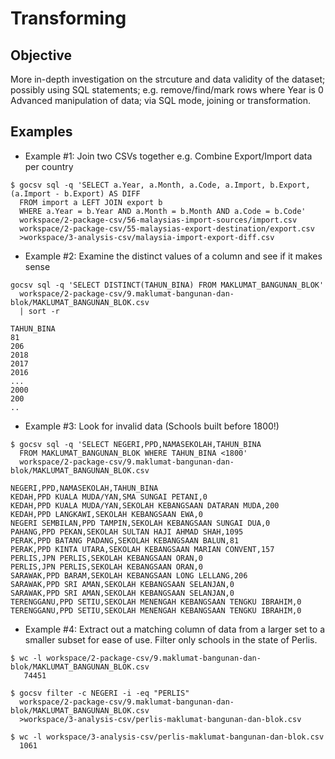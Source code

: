 # Transforming 

## Objective

More in-depth investigation on the strcuture and data validity of the dataset; possibly using SQL statements; e.g. remove/find/mark rows where Year is 0
Advanced manipulation of data; via SQL mode, joining or transformation.

## Examples

- Example #1: Join two CSVs together e.g. Combine Export/Import data per country
```
$ gocsv sql -q 'SELECT a.Year, a.Month, a.Code, a.Import, b.Export, (a.Import - b.Export) AS DIFF 
  FROM import a LEFT JOIN export b  
  WHERE a.Year = b.Year AND a.Month = b.Month AND a.Code = b.Code' 
  workspace/2-package-csv/56-malaysias-import-sources/import.csv 
  workspace/2-package-csv/55-malaysias-export-destination/export.csv 
  >workspace/3-analysis-csv/malaysia-import-export-diff.csv
```
- Example #2: Examine the distinct values of a column and see if it makes sense
```
gocsv sql -q 'SELECT DISTINCT(TAHUN_BINA) FROM MAKLUMAT_BANGUNAN_BLOK' 
  workspace/2-package-csv/9.maklumat-bangunan-dan-blok/MAKLUMAT_BANGUNAN_BLOK.csv  
  | sort -r

TAHUN_BINA
81
206
2018
2017
2016
...
2000
200
..
```

- Example #3: Look for invalid data (Schools built before 1800!)
```
$ gocsv sql -q 'SELECT NEGERI,PPD,NAMASEKOLAH,TAHUN_BINA  
  FROM MAKLUMAT_BANGUNAN_BLOK WHERE TAHUN_BINA <1800' 
  workspace/2-package-csv/9.maklumat-bangunan-dan-blok/MAKLUMAT_BANGUNAN_BLOK.csv

NEGERI,PPD,NAMASEKOLAH,TAHUN_BINA
KEDAH,PPD KUALA MUDA/YAN,SMA SUNGAI PETANI,0
KEDAH,PPD KUALA MUDA/YAN,SEKOLAH KEBANGSAAN DATARAN MUDA,200
KEDAH,PPD LANGKAWI,SEKOLAH KEBANGSAAN EWA,0
NEGERI SEMBILAN,PPD TAMPIN,SEKOLAH KEBANGSAAN SUNGAI DUA,0
PAHANG,PPD PEKAN,SEKOLAH SULTAN HAJI AHMAD SHAH,1095
PERAK,PPD BATANG PADANG,SEKOLAH KEBANGSAAN BALUN,81
PERAK,PPD KINTA UTARA,SEKOLAH KEBANGSAAN MARIAN CONVENT,157
PERLIS,JPN PERLIS,SEKOLAH KEBANGSAAN ORAN,0
PERLIS,JPN PERLIS,SEKOLAH KEBANGSAAN ORAN,0
SARAWAK,PPD BARAM,SEKOLAH KEBANGSAAN LONG LELLANG,206
SARAWAK,PPD SRI AMAN,SEKOLAH KEBANGSAAN SELANJAN,0
SARAWAK,PPD SRI AMAN,SEKOLAH KEBANGSAAN SELANJAN,0
TERENGGANU,PPD SETIU,SEKOLAH MENENGAH KEBANGSAAN TENGKU IBRAHIM,0
TERENGGANU,PPD SETIU,SEKOLAH MENENGAH KEBANGSAAN TENGKU IBRAHIM,0

```

- Example #4: Extract out a matching column of data from a larger set to a smaller subset for ease of use.
Filter only schools in the state of Perlis.
```
$ wc -l workspace/2-package-csv/9.maklumat-bangunan-dan-blok/MAKLUMAT_BANGUNAN_BLOK.csv
   74451 

$ gocsv filter -c NEGERI -i -eq "PERLIS" 
  workspace/2-package-csv/9.maklumat-bangunan-dan-blok/MAKLUMAT_BANGUNAN_BLOK.csv 
  >workspace/3-analysis-csv/perlis-maklumat-bangunan-dan-blok.csv

$ wc -l workspace/3-analysis-csv/perlis-maklumat-bangunan-dan-blok.csv
  1061 
```